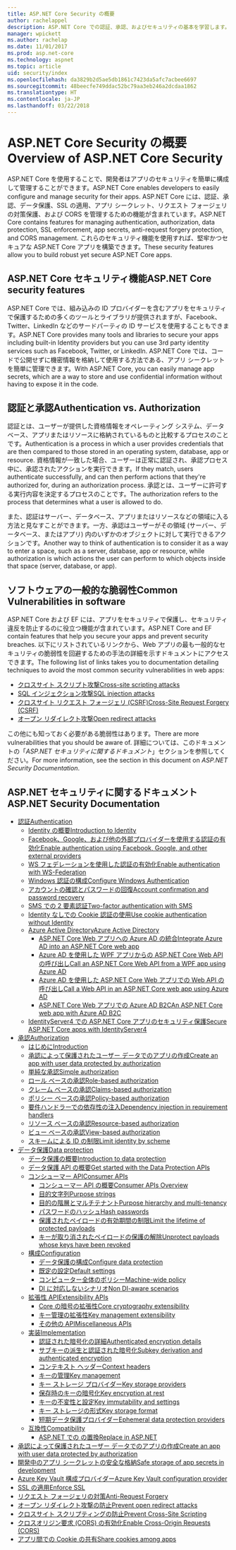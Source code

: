 ```yaml
---
title: ASP.NET Core Security の概要
author: rachelappel
description: ASP.NET Core での認証、承認、およびセキュリティの基本を学習します。
manager: wpickett
ms.author: rachelap
ms.date: 11/01/2017
ms.prod: asp.net-core
ms.technology: aspnet
ms.topic: article
uid: security/index
ms.openlocfilehash: da3829b2d5ae5db1861c7423da5afc7acbee6697
ms.sourcegitcommit: 48beecfe749ddac52bc79aa3eb246a2dcdaa1862
ms.translationtype: HT
ms.contentlocale: ja-JP
ms.lasthandoff: 03/22/2018
---
```

# <a name="overview-of-aspnet-core-security"></a><span data-ttu-id="c0dd0-103">ASP.NET Core Security の概要</span><span class="sxs-lookup"><span data-stu-id="c0dd0-103">Overview of ASP.NET Core Security</span></span>

<span data-ttu-id="c0dd0-104">ASP.NET Core を使用することで、開発者はアプリのセキュリティを簡単に構成して管理することができます。</span><span class="sxs-lookup"><span data-stu-id="c0dd0-104">ASP.NET Core enables developers to easily configure and manage security for their apps.</span></span> <span data-ttu-id="c0dd0-105">ASP.NET Core には、認証、承認、データ保護、SSL の適用、アプリ シークレット、リクエスト フォージェリの対策保護、および CORS を管理するための機能が含まれています。</span><span class="sxs-lookup"><span data-stu-id="c0dd0-105">ASP.NET Core contains features for managing authentication, authorization, data protection, SSL enforcement, app secrets, anti-request forgery protection, and CORS management.</span></span> <span data-ttu-id="c0dd0-106">これらのセキュリティ機能を使用すれば、堅牢かつセキュアな ASP.NET Core アプリを構築できます。</span><span class="sxs-lookup"><span data-stu-id="c0dd0-106">These security features allow you to build robust yet secure ASP.NET Core apps.</span></span>

## <a name="aspnet-core-security-features"></a><span data-ttu-id="c0dd0-107">ASP.NET Core セキュリティ機能</span><span class="sxs-lookup"><span data-stu-id="c0dd0-107">ASP.NET Core security features</span></span>

<span data-ttu-id="c0dd0-108">ASP.NET Core では、組み込みの ID プロバイダーを含むアプリをセキュリティで保護するための多くのツールとライブラリが提供されますが、Facebook、Twitter、LinkedIn などのサードパーティの ID サービスを使用することもできます。</span><span class="sxs-lookup"><span data-stu-id="c0dd0-108">ASP.NET Core provides many tools and libraries to secure your apps including built-in Identity providers but you can use 3rd party identity services such as Facebook, Twitter, or LinkedIn.</span></span> <span data-ttu-id="c0dd0-109">ASP.NET Core では、コードで公開せずに機密情報を格納して使用する方法である、アプリ シークレットを簡単に管理できます。</span><span class="sxs-lookup"><span data-stu-id="c0dd0-109">With ASP.NET Core, you can easily manage app secrets, which are a way to store and use confidential information without having to expose it in the code.</span></span>

## <a name="authentication-vs-authorization"></a><span data-ttu-id="c0dd0-110">認証と承認</span><span class="sxs-lookup"><span data-stu-id="c0dd0-110">Authentication vs. Authorization</span></span>

<span data-ttu-id="c0dd0-111">認証とは、ユーザーが提供した資格情報をオペレーティング システム、データベース、アプリまたはリソースに格納されているものと比較するプロセスのことです。</span><span class="sxs-lookup"><span data-stu-id="c0dd0-111">Authentication is a process in which a user provides credentials that are then compared to those stored in an operating system, database, app or resource.</span></span> <span data-ttu-id="c0dd0-112">資格情報が一致した場合、ユーザーは正常に認証され、承認プロセス中に、承認されたアクションを実行できます。</span><span class="sxs-lookup"><span data-stu-id="c0dd0-112">If they match, users authenticate successfully, and can then perform actions that they're authorized for, during an authorization process.</span></span> <span data-ttu-id="c0dd0-113">承認とは、ユーザーに許可する実行内容を決定するプロセスのことです。</span><span class="sxs-lookup"><span data-stu-id="c0dd0-113">The authorization refers to the process that determines what a user is allowed to do.</span></span>

<span data-ttu-id="c0dd0-114">また、認証はサーバー、データベース、アプリまたはリソースなどの領域に入る方法と見なすことができます。一方、承認はユーザーがその領域 (サーバー、データベース、またはアプリ) 内のいずかのオブジェクトに対して実行できるアクションです。</span><span class="sxs-lookup"><span data-stu-id="c0dd0-114">Another way to think of authentication is to consider it as a way to enter a space, such as a server, database, app or resource, while authorization is which actions the user can perform to which objects inside that space (server, database, or app).</span></span>

## <a name="common-vulnerabilities-in-software"></a><span data-ttu-id="c0dd0-115">ソフトウェアの一般的な脆弱性</span><span class="sxs-lookup"><span data-stu-id="c0dd0-115">Common Vulnerabilities in software</span></span>

<span data-ttu-id="c0dd0-116">ASP.NET Core および EF には、アプリをセキュリティで保護し、セキュリティ違反を防止するのに役立つ機能が含まれています。</span><span class="sxs-lookup"><span data-stu-id="c0dd0-116">ASP.NET Core and EF contain features that help you secure your apps and prevent security breaches.</span></span> <span data-ttu-id="c0dd0-117">以下にリストされているリンクから、Web アプリの最も一般的なセキュリティの脆弱性を回避するための手法の詳細を示すドキュメントにアクセスできます。</span><span class="sxs-lookup"><span data-stu-id="c0dd0-117">The following list of links takes you to documentation detailing techniques to avoid the most common security vulnerabilities in web apps:</span></span>

* [<span data-ttu-id="c0dd0-118">クロスサイト スクリプト攻撃</span><span class="sxs-lookup"><span data-stu-id="c0dd0-118">Cross-site scripting attacks</span></span>](xref:security/cross-site-scripting)
* [<span data-ttu-id="c0dd0-119">SQL インジェクション攻撃</span><span class="sxs-lookup"><span data-stu-id="c0dd0-119">SQL injection attacks</span></span>](https://docs.microsoft.com/ef/core/querying/raw-sql)
* [<span data-ttu-id="c0dd0-120">クロスサイト リクエスト フォージェリ (CSRF)</span><span class="sxs-lookup"><span data-stu-id="c0dd0-120">Cross-Site Request Forgery (CSRF)</span></span>](xref:security/anti-request-forgery)
* [<span data-ttu-id="c0dd0-121">オープン リダイレクト攻撃</span><span class="sxs-lookup"><span data-stu-id="c0dd0-121">Open redirect attacks</span></span>](xref:security/preventing-open-redirects)

<span data-ttu-id="c0dd0-122">この他にも知っておく必要がある脆弱性はあります。</span><span class="sxs-lookup"><span data-stu-id="c0dd0-122">There are more vulnerabilities that you should be aware of.</span></span> <span data-ttu-id="c0dd0-123">詳細については、このドキュメントの「*ASP.NET セキュリティに関するドキュメント*」セクションを参照してください。</span><span class="sxs-lookup"><span data-stu-id="c0dd0-123">For more information, see the section in this document on *ASP.NET Security Documentation*.</span></span>

## <a name="aspnet-security-documentation"></a><span data-ttu-id="c0dd0-124">ASP.NET セキュリティに関するドキュメント</span><span class="sxs-lookup"><span data-stu-id="c0dd0-124">ASP.NET Security Documentation</span></span>

*   [<span data-ttu-id="c0dd0-125">認証</span><span class="sxs-lookup"><span data-stu-id="c0dd0-125">Authentication</span></span>](xref:security/authentication/index)
    *   [<span data-ttu-id="c0dd0-126">Identity の概要</span><span class="sxs-lookup"><span data-stu-id="c0dd0-126">Introduction to Identity</span></span>](xref:security/authentication/identity)
    *   [<span data-ttu-id="c0dd0-127">Facebook、Google、および他の外部プロバイダーを使用する認証の有効化</span><span class="sxs-lookup"><span data-stu-id="c0dd0-127">Enable authentication using Facebook, Google, and other external providers</span></span>](xref:security/authentication/social/index)
    *   [<span data-ttu-id="c0dd0-128">WS フェデレーションを使用した認証の有効化</span><span class="sxs-lookup"><span data-stu-id="c0dd0-128">Enable authentication with WS-Federation</span></span>](xref:security/authentication/ws-federation)
    * [<span data-ttu-id="c0dd0-129">Windows 認証の構成</span><span class="sxs-lookup"><span data-stu-id="c0dd0-129">Configure Windows Authentication</span></span>](xref:security/authentication/windowsauth)
    *   [<span data-ttu-id="c0dd0-130">アカウントの確認とパスワードの回復</span><span class="sxs-lookup"><span data-stu-id="c0dd0-130">Account confirmation and password recovery</span></span>](xref:security/authentication/accconfirm)
    *   [<span data-ttu-id="c0dd0-131">SMS での 2 要素認証</span><span class="sxs-lookup"><span data-stu-id="c0dd0-131">Two-factor authentication with SMS</span></span>](xref:security/authentication/2fa)
    *   [<span data-ttu-id="c0dd0-132">Identity なしでの Cookie 認証の使用</span><span class="sxs-lookup"><span data-stu-id="c0dd0-132">Use cookie authentication without Identity</span></span>](xref:security/authentication/cookie)
    *   [<span data-ttu-id="c0dd0-133">Azure Active Directory</span><span class="sxs-lookup"><span data-stu-id="c0dd0-133">Azure Active Directory</span></span>](xref:security/authentication/azure-active-directory/index)
        *   [<span data-ttu-id="c0dd0-134">ASP.NET Core Web アプリへの Azure AD の統合</span><span class="sxs-lookup"><span data-stu-id="c0dd0-134">Integrate Azure AD into an ASP.NET Core web app</span></span>](https://azure.microsoft.com/documentation/samples/active-directory-dotnet-webapp-openidconnect-aspnetcore/)
        *   [<span data-ttu-id="c0dd0-135">Azure AD を使用した WPF アプリからの ASP.NET Core Web API の呼び出し</span><span class="sxs-lookup"><span data-stu-id="c0dd0-135">Call an ASP.NET Core Web API from a WPF app using Azure AD</span></span>](https://azure.microsoft.com/documentation/samples/active-directory-dotnet-native-aspnetcore/)
        *   [<span data-ttu-id="c0dd0-136">Azure AD を使用した ASP.NET Core Web アプリでの Web API の呼び出し</span><span class="sxs-lookup"><span data-stu-id="c0dd0-136">Call a Web API in an ASP.NET Core web app using Azure AD</span></span>](https://azure.microsoft.com/documentation/samples/active-directory-dotnet-webapp-webapi-openidconnect-aspnetcore/)
        *   [<span data-ttu-id="c0dd0-137">ASP.NET Core Web アプリでの Azure AD B2C</span><span class="sxs-lookup"><span data-stu-id="c0dd0-137">An ASP.NET Core web app with Azure AD B2C</span></span>](https://azure.microsoft.com/resources/samples/active-directory-b2c-dotnetcore-webapp/)
    *   [<span data-ttu-id="c0dd0-138">IdentityServer4 での ASP.NET Core アプリのセキュリティ保護</span><span class="sxs-lookup"><span data-stu-id="c0dd0-138">Secure ASP.NET Core apps with IdentityServer4</span></span>](https://identityserver4.readthedocs.io)
*   [<span data-ttu-id="c0dd0-139">承認</span><span class="sxs-lookup"><span data-stu-id="c0dd0-139">Authorization</span></span>](xref:security/authorization/index)
    *   [<span data-ttu-id="c0dd0-140">はじめに</span><span class="sxs-lookup"><span data-stu-id="c0dd0-140">Introduction</span></span>](xref:security/authorization/introduction)
    *   [<span data-ttu-id="c0dd0-141">承認によって保護されたユーザー データでのアプリの作成</span><span class="sxs-lookup"><span data-stu-id="c0dd0-141">Create an app with user data protected by authorization</span></span>](xref:security/authorization/secure-data)
    *   [<span data-ttu-id="c0dd0-142">単純な承認</span><span class="sxs-lookup"><span data-stu-id="c0dd0-142">Simple authorization</span></span>](xref:security/authorization/simple)
    *   [<span data-ttu-id="c0dd0-143">ロール ベースの承認</span><span class="sxs-lookup"><span data-stu-id="c0dd0-143">Role-based authorization</span></span>](xref:security/authorization/roles)
    *   [<span data-ttu-id="c0dd0-144">クレーム ベースの承認</span><span class="sxs-lookup"><span data-stu-id="c0dd0-144">Claims-based authorization</span></span>](xref:security/authorization/claims)
    *   [<span data-ttu-id="c0dd0-145">ポリシー ベースの承認</span><span class="sxs-lookup"><span data-stu-id="c0dd0-145">Policy-based authorization</span></span>](xref:security/authorization/policies)
    *   [<span data-ttu-id="c0dd0-146">要件ハンドラーでの依存性の注入</span><span class="sxs-lookup"><span data-stu-id="c0dd0-146">Dependency injection in requirement handlers</span></span>](xref:security/authorization/dependencyinjection)
    *   [<span data-ttu-id="c0dd0-147">リソース ベースの承認</span><span class="sxs-lookup"><span data-stu-id="c0dd0-147">Resource-based authorization</span></span>](xref:security/authorization/resourcebased)
    *   [<span data-ttu-id="c0dd0-148">ビュー ベースの承認</span><span class="sxs-lookup"><span data-stu-id="c0dd0-148">View-based authorization</span></span>](xref:security/authorization/views)
    *   [<span data-ttu-id="c0dd0-149">スキームによる ID の制限</span><span class="sxs-lookup"><span data-stu-id="c0dd0-149">Limit identity by scheme</span></span>](xref:security/authorization/limitingidentitybyscheme)
*   [<span data-ttu-id="c0dd0-150">データ保護</span><span class="sxs-lookup"><span data-stu-id="c0dd0-150">Data protection</span></span>](xref:security/data-protection/index)
    *   [<span data-ttu-id="c0dd0-151">データ保護の概要</span><span class="sxs-lookup"><span data-stu-id="c0dd0-151">Introduction to data protection</span></span>](xref:security/data-protection/introduction)
    *   [<span data-ttu-id="c0dd0-152">データ保護 API の概要</span><span class="sxs-lookup"><span data-stu-id="c0dd0-152">Get started with the Data Protection APIs</span></span>](xref:security/data-protection/using-data-protection)
    *   [<span data-ttu-id="c0dd0-153">コンシューマー API</span><span class="sxs-lookup"><span data-stu-id="c0dd0-153">Consumer APIs</span></span>](xref:security/data-protection/consumer-apis/index)
        *   [<span data-ttu-id="c0dd0-154">コンシューマー API の概要</span><span class="sxs-lookup"><span data-stu-id="c0dd0-154">Consumer APIs Overview</span></span>](xref:security/data-protection/consumer-apis/overview)
        *   [<span data-ttu-id="c0dd0-155">目的文字列</span><span class="sxs-lookup"><span data-stu-id="c0dd0-155">Purpose strings</span></span>](xref:security/data-protection/consumer-apis/purpose-strings)
        *   [<span data-ttu-id="c0dd0-156">目的の階層とマルチテナント</span><span class="sxs-lookup"><span data-stu-id="c0dd0-156">Purpose hierarchy and multi-tenancy</span></span>](xref:security/data-protection/consumer-apis/purpose-strings-multitenancy)
        *   [<span data-ttu-id="c0dd0-157">パスワードのハッシュ</span><span class="sxs-lookup"><span data-stu-id="c0dd0-157">Hash passwords</span></span>](xref:security/data-protection/consumer-apis/password-hashing)
        *   [<span data-ttu-id="c0dd0-158">保護されたペイロードの有効期間の制限</span><span class="sxs-lookup"><span data-stu-id="c0dd0-158">Limit the lifetime of protected payloads</span></span>](xref:security/data-protection/consumer-apis/limited-lifetime-payloads)
        *   [<span data-ttu-id="c0dd0-159">キーが取り消されたペイロードの保護の解除</span><span class="sxs-lookup"><span data-stu-id="c0dd0-159">Unprotect payloads whose keys have been revoked</span></span>](xref:security/data-protection/consumer-apis/dangerous-unprotect)
    *   [<span data-ttu-id="c0dd0-160">構成</span><span class="sxs-lookup"><span data-stu-id="c0dd0-160">Configuration</span></span>](xref:security/data-protection/configuration/index)
        *   [<span data-ttu-id="c0dd0-161">データ保護の構成</span><span class="sxs-lookup"><span data-stu-id="c0dd0-161">Configure data protection</span></span>](xref:security/data-protection/configuration/overview)
        *   [<span data-ttu-id="c0dd0-162">既定の設定</span><span class="sxs-lookup"><span data-stu-id="c0dd0-162">Default settings</span></span>](xref:security/data-protection/configuration/default-settings)
        *   [<span data-ttu-id="c0dd0-163">コンピューター全体のポリシー</span><span class="sxs-lookup"><span data-stu-id="c0dd0-163">Machine-wide policy</span></span>](xref:security/data-protection/configuration/machine-wide-policy)
        *   [<span data-ttu-id="c0dd0-164">DI に対応しないシナリオ</span><span class="sxs-lookup"><span data-stu-id="c0dd0-164">Non DI-aware scenarios</span></span>](xref:security/data-protection/configuration/non-di-scenarios)
    *   [<span data-ttu-id="c0dd0-165">拡張性 API</span><span class="sxs-lookup"><span data-stu-id="c0dd0-165">Extensibility APIs</span></span>](xref:security/data-protection/extensibility/index)
        *   [<span data-ttu-id="c0dd0-166">Core の暗号の拡張性</span><span class="sxs-lookup"><span data-stu-id="c0dd0-166">Core cryptography extensibility</span></span>](xref:security/data-protection/extensibility/core-crypto)
        *   [<span data-ttu-id="c0dd0-167">キー管理の拡張性</span><span class="sxs-lookup"><span data-stu-id="c0dd0-167">Key management extensibility</span></span>](xref:security/data-protection/extensibility/key-management)
        *   [<span data-ttu-id="c0dd0-168">その他の API</span><span class="sxs-lookup"><span data-stu-id="c0dd0-168">Miscellaneous APIs</span></span>](xref:security/data-protection/extensibility/misc-apis)
    *   [<span data-ttu-id="c0dd0-169">実装</span><span class="sxs-lookup"><span data-stu-id="c0dd0-169">Implementation</span></span>](xref:security/data-protection/implementation/index)
        *   [<span data-ttu-id="c0dd0-170">認証された暗号化の詳細</span><span class="sxs-lookup"><span data-stu-id="c0dd0-170">Authenticated encryption details</span></span>](xref:security/data-protection/implementation/authenticated-encryption-details)
        *   [<span data-ttu-id="c0dd0-171">サブキーの派生と認証された暗号化</span><span class="sxs-lookup"><span data-stu-id="c0dd0-171">Subkey derivation and authenticated encryption</span></span>](xref:security/data-protection/implementation/subkeyderivation)
        *   [<span data-ttu-id="c0dd0-172">コンテキスト ヘッダー</span><span class="sxs-lookup"><span data-stu-id="c0dd0-172">Context headers</span></span>](xref:security/data-protection/implementation/context-headers)
        *   [<span data-ttu-id="c0dd0-173">キーの管理</span><span class="sxs-lookup"><span data-stu-id="c0dd0-173">Key management</span></span>](xref:security/data-protection/implementation/key-management)
        *   [<span data-ttu-id="c0dd0-174">キー ストレージ プロバイダー</span><span class="sxs-lookup"><span data-stu-id="c0dd0-174">Key storage providers</span></span>](xref:security/data-protection/implementation/key-storage-providers)
        *   [<span data-ttu-id="c0dd0-175">保存時のキーの暗号化</span><span class="sxs-lookup"><span data-stu-id="c0dd0-175">Key encryption at rest</span></span>](xref:security/data-protection/implementation/key-encryption-at-rest)
        *   [<span data-ttu-id="c0dd0-176">キーの不変性と設定</span><span class="sxs-lookup"><span data-stu-id="c0dd0-176">Key immutability and settings</span></span>](xref:security/data-protection/implementation/key-immutability)
        *   [<span data-ttu-id="c0dd0-177">キー ストレージの形式</span><span class="sxs-lookup"><span data-stu-id="c0dd0-177">Key storage format</span></span>](xref:security/data-protection/implementation/key-storage-format)
        *   [<span data-ttu-id="c0dd0-178">短期データ保護プロバイダー</span><span class="sxs-lookup"><span data-stu-id="c0dd0-178">Ephemeral data protection providers</span></span>](xref:security/data-protection/implementation/key-storage-ephemeral)
    *   [<span data-ttu-id="c0dd0-179">互換性</span><span class="sxs-lookup"><span data-stu-id="c0dd0-179">Compatibility</span></span>](xref:security/data-protection/compatibility/index)
        *   [<span data-ttu-id="c0dd0-180">ASP.NET での <machineKey> の置換</span><span class="sxs-lookup"><span data-stu-id="c0dd0-180">Replace <machineKey> in ASP.NET</span></span>](xref:security/data-protection/compatibility/replacing-machinekey)
*   [<span data-ttu-id="c0dd0-181">承認によって保護されたユーザー データでのアプリの作成</span><span class="sxs-lookup"><span data-stu-id="c0dd0-181">Create an app with user data protected by authorization</span></span>](xref:security/authorization/secure-data)
*   [<span data-ttu-id="c0dd0-182">開発中のアプリ シークレットの安全な格納</span><span class="sxs-lookup"><span data-stu-id="c0dd0-182">Safe storage of app secrets in development</span></span>](xref:security/app-secrets)
*   [<span data-ttu-id="c0dd0-183">Azure Key Vault 構成プロバイダー</span><span class="sxs-lookup"><span data-stu-id="c0dd0-183">Azure Key Vault configuration provider</span></span>](xref:security/key-vault-configuration)
*   [<span data-ttu-id="c0dd0-184">SSL の適用</span><span class="sxs-lookup"><span data-stu-id="c0dd0-184">Enforce SSL</span></span>](xref:security/enforcing-ssl)
*   [<span data-ttu-id="c0dd0-185">リクエスト フォージェリの対策</span><span class="sxs-lookup"><span data-stu-id="c0dd0-185">Anti-Request Forgery</span></span>](xref:security/anti-request-forgery)
*   [<span data-ttu-id="c0dd0-186">オープン リダイレクト攻撃の防止</span><span class="sxs-lookup"><span data-stu-id="c0dd0-186">Prevent open redirect attacks</span></span>](xref:security/preventing-open-redirects)
*   [<span data-ttu-id="c0dd0-187">クロスサイト スクリプティングの防止</span><span class="sxs-lookup"><span data-stu-id="c0dd0-187">Prevent Cross-Site Scripting</span></span>](xref:security/cross-site-scripting)
*   [<span data-ttu-id="c0dd0-188">クロスオリジン要求 (CORS) の有効化</span><span class="sxs-lookup"><span data-stu-id="c0dd0-188">Enable Cross-Origin Requests (CORS)</span></span>](xref:security/cors)
*   [<span data-ttu-id="c0dd0-189">アプリ間での Cookie の共有</span><span class="sxs-lookup"><span data-stu-id="c0dd0-189">Share cookies among apps</span></span>](xref:security/cookie-sharing)
